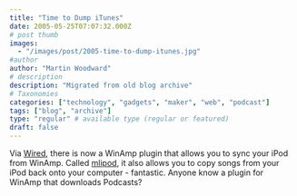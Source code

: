 ```yaml
---
title: "Time to Dump iTunes"
date: 2005-05-25T07:07:32.000Z
# post thumb
images:
  - "/images/post/2005-time-to-dump-itunes.jpg"
#author
author: "Martin Woodward"
# description
description: "Migrated from old blog archive"
# Taxonomies
categories: ["technology", "gadgets", "maker", "web", "podcast"]
tags: ["blog", "archive"]
type: "regular" # available type (regular or featured)
draft: false
---
```


Via [Wired](http://www.wired.com/news/digiwood/0,1412,67593,00.html), there is now a WinAmp plugin that allows you to sync your iPod from WinAmp. Called [mlipod](http://www.mlipod.com/), it also allows you to copy songs from your iPod back onto your computer - fantastic. Anyone know a plugin for WinAmp that downloads Podcasts?
